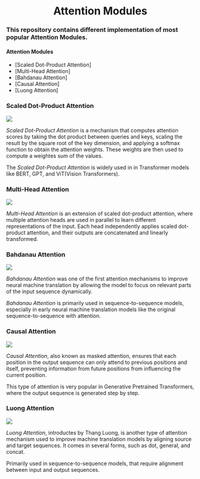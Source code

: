 
<h1 align = 'center'> Attention Modules </h1>


### This repository contains different implementation of most popular Attention Modules.

#### Attention Modules
- [Scaled Dot-Product Attention]
- [Multi-Head Attention]
- [Bahdanau Attention]
- [Causal Attention]
- [Luong Attention]


### Scaled Dot-Product Attention

![](assets/sdpa.png)

*Scaled Dot-Product Attention* is a mechanism that computes attention scores by taking the dot product between queries and keys, scaling the result by the square root of the key dimension, and applying a softmax function to obtain the attention weights. These weights are then used to compute a weightes sum of the values.

The *Scaled Dot-Product Attention* is widely used in in Transformer models like BERT, GPT, and ViT(Vision Transformers).


### Multi-Head Attention


![](assets/mha.png)

*Multi-Head Attention* is an extension of scaled dot-product attention, where multiple attention heads are used in parallel to learn different representations of the input. Each head independently applies scaled dot-product attention, and their outputs are concatenated and linearly transformed.

### Bahdanau Attention

![](assets/bahdanau.png)


*Bahdanau Attention* was one of the first attention mechanisms to improve neural machine translation by allowing the model to focus on relevant parts of the input sequence dynamically.

*Bahdanau Attention* is primarily used in sequence-to-sequence models, especially in early neural machine translation models like the original sequence-to-sequence with attention.

### Causal Attention



![](assets/causal.png)

*Causal Attention*, also known as masked attention, ensures that each position in the output sequence can only attend to previous positions and itself, preventing information from future positions from influencing the current position.

This type of attention is very popular in Generative Pretrained Transformers, where the output sequence is generated step by step.


### Luong Attention 

![](assets/luong.png)


*Luong Attention*, introductes by Thang Luong, is another type of attention mechanism used to improve machine translation models by aligning source and target sequences. It comes in several forms, such as dot, general, and concat.

Primarily used in sequence-to-sequence models, that require alignment between input and output sequences.